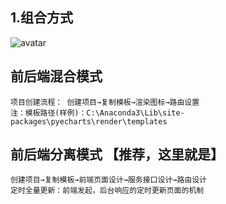 ## 1.组合方式
![avatar](https://s0.lgstatic.com/i/image/M00/58/E8/CgqCHl9wUPeAPJcNAACYrxSbijo289.png)

## 前后端混合模式
    项目创建流程： 创建项目→复制模板→渲染图标→路由设置
    注：模板路径(样例)：C:\Anaconda3\Lib\site-packages\pyecharts\render\templates

## 前后端分离模式 【推荐，这里就是】
    创建项目→复制模板→前端页面设计→服务接口设计→路由设计
    定时全量更新：前端发起，后台响应的定时更新页面的机制



